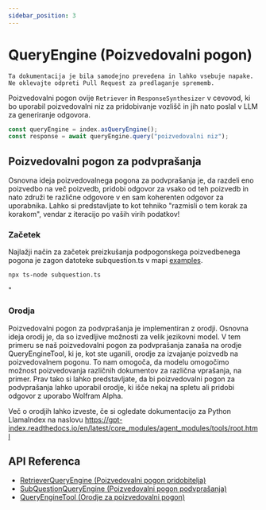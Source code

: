 ```yaml
---
sidebar_position: 3
---
```


# QueryEngine (Poizvedovalni pogon)

`Ta dokumentacija je bila samodejno prevedena in lahko vsebuje napake. Ne oklevajte odpreti Pull Request za predlaganje sprememb.`

Poizvedovalni pogon ovije `Retriever` in `ResponseSynthesizer` v cevovod, ki bo uporabil poizvedovalni niz za pridobivanje vozlišč in jih nato poslal v LLM za generiranje odgovora.

```typescript
const queryEngine = index.asQueryEngine();
const response = await queryEngine.query("poizvedovalni niz");
```

## Poizvedovalni pogon za podvprašanja

Osnovna ideja poizvedovalnega pogona za podvprašanja je, da razdeli eno poizvedbo na več poizvedb, pridobi odgovor za vsako od teh poizvedb in nato združi te različne odgovore v en sam koherenten odgovor za uporabnika. Lahko si predstavljate to kot tehniko "razmisli o tem korak za korakom", vendar z iteracijo po vaših virih podatkov!

### Začetek

Najlažji način za začetek preizkušanja podpogonskega poizvedbenega pogona je zagon datoteke subquestion.ts v mapi [examples](https://github.com/run-llama/LlamaIndexTS/blob/main/examples/subquestion.ts).

```bash
npx ts-node subquestion.ts
```

"

### Orodja

Poizvedovalni pogon za podvprašanja je implementiran z orodji. Osnovna ideja orodij je, da so izvedljive možnosti za velik jezikovni model. V tem primeru se naš poizvedovalni pogon za podvprašanja zanaša na orodje QueryEngineTool, ki je, kot ste uganili, orodje za izvajanje poizvedb na poizvedovalnem pogonu. To nam omogoča, da modelu omogočimo možnost poizvedovanja različnih dokumentov za različna vprašanja, na primer. Prav tako si lahko predstavljate, da bi poizvedovalni pogon za podvprašanja lahko uporabil orodje, ki išče nekaj na spletu ali pridobi odgovor z uporabo Wolfram Alpha.

Več o orodjih lahko izveste, če si ogledate dokumentacijo za Python LlamaIndex na naslovu https://gpt-index.readthedocs.io/en/latest/core_modules/agent_modules/tools/root.html

## API Referenca

- [RetrieverQueryEngine (Poizvedovalni pogon pridobitelja)](../../api/classes/RetrieverQueryEngine.md)
- [SubQuestionQueryEngine (Poizvedovalni pogon podvprašanja)](../../api/classes/SubQuestionQueryEngine.md)
- [QueryEngineTool (Orodje za poizvedovalni pogon)](../../api/interfaces/QueryEngineTool.md)
